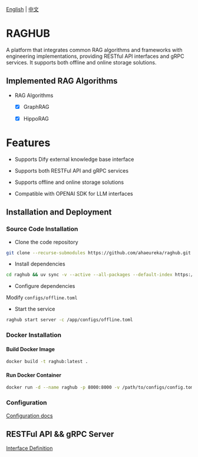 [English](README.md) | [中文](README.zh.md)  

# RAGHUB

A platform that integrates common RAG algorithms and frameworks with engineering implementations, providing RESTful API interfaces and gRPC services. It supports both offline and online storage solutions.

## Implemented RAG Algorithms

- RAG Algorithms

  - [x] GraphRAG

  - [x] HippoRAG

# Features  

- Supports Dify external knowledge base interface  

- Supports both RESTFul API and gRPC services

- Supports offline and online storage solutions

- Compatible with OPENAI SDK for LLM interfaces  

## Installation and Deployment

### Source Code Installation
- Clone the code repository
```bash
git clone --recurse-submodules https://github.com/ahaeureka/raghub.git
```

- Install dependencies
```bash
cd raghub && uv sync -v --active --all-packages --default-index https://mirrors.aliyun.com/pypi/simple/ --extra online --index-strategy unsafe-best-match --prerelease=allow --no-build-isolation
```

- Configure dependencies  

Modify `configs/offline.toml`

- Start the service
```bash
raghub start server -c /app/configs/offline.toml
```
### Docker Installation  

#### Build Docker Image

```bash
docker build -t raghub:latest .
```

#### Run Docker Container

```bash
docker run -d --name raghub -p 8000:8000 -v /path/to/configs/config.toml:/app/configs/config.toml raghub:latest

```

### Configuration

[Configuration docs](docs/config.md)

## RESTFul API && gRPC Server

[Interface Definition](https://github.com/ahaeureka/raghub-protos/blob/main/rag.proto)